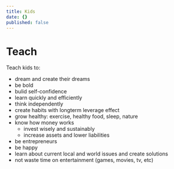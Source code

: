 ```yaml
---
title: Kids
date: {}
published: false
---
```


# Teach

Teach kids to:

- dream and create their dreams
- be bold
- bulid self-confidence
- learn quickly and efficiently
- think independently
- create habits with longterm leverage effect
- grow healthy: exercise, healthy food, sleep, nature
- know how money works
  - invest wisely and sustainably
  - increase assets and lower liabilities
- be entrepreneurs
- be happy
- learn about current local and world issues and create solutions 
- not waste time on entertainment (games, movies, tv, etc)
